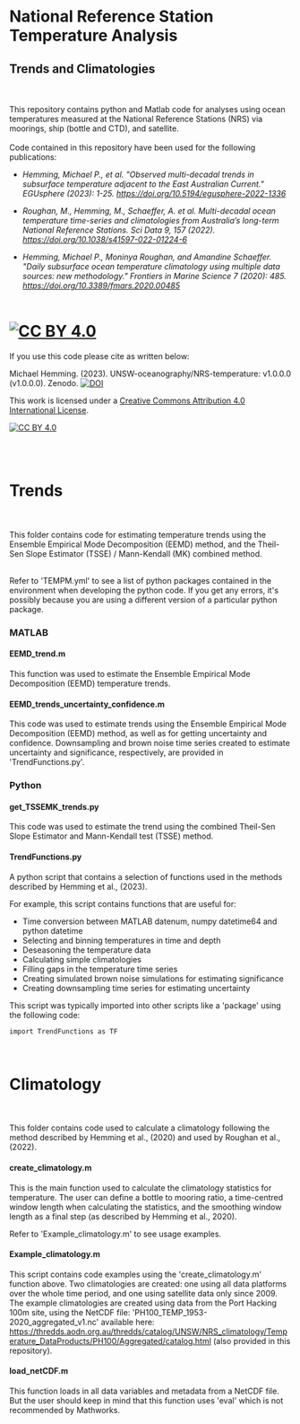 # National Reference Station Temperature Analysis
## Trends and Climatologies
<br><br>
This repository contains python and Matlab code for analyses using ocean temperatures measured at the National Reference Stations (NRS) via moorings, ship (bottle and CTD), and satellite. 
<br><br>
Code contained in this repository have been used for the following publications: 

* _Hemming, Michael P., et al. "Observed multi-decadal trends in subsurface temperature adjacent to the East Australian Current." EGUsphere (2023): 1-25. https://doi.org/10.5194/egusphere-2022-1336_

* _Roughan, M., Hemming, M., Schaeffer, A. et al. Multi-decadal ocean temperature time-series and climatologies from Australia’s long-term National Reference Stations. Sci Data 9, 157 (2022). https://doi.org/10.1038/s41597-022-01224-6_

* _Hemming, Michael P., Moninya Roughan, and Amandine Schaeffer. "Daily subsurface ocean temperature climatology using multiple data sources: new methodology." Frontiers in Marine Science 7 (2020): 485. https://doi.org/10.3389/fmars.2020.00485_
<br><br>

[![CC BY 4.0][cc-by-shield]][cc-by]
=======
If you use this code please cite as written below: 

Michael Hemming. (2023). UNSW-oceanography/NRS-temperature: v1.0.0.0 (v1.0.0.0). Zenodo. [![DOI](https://zenodo.org/badge/638034418.svg)](https://zenodo.org/badge/latestdoi/638034418)


This work is licensed under a
[Creative Commons Attribution 4.0 International License][cc-by].

[![CC BY 4.0][cc-by-image]][cc-by]

[cc-by]: http://creativecommons.org/licenses/by/4.0/
[cc-by-image]: https://i.creativecommons.org/l/by/4.0/88x31.png
[cc-by-shield]: https://img.shields.io/badge/License-CC%20BY%204.0-lightgrey.svg


<br><br>
# Trends

<br><br>
This folder contains code for estimating temperature trends using the Ensemble Empirical Mode Decomposition (EEMD) method, and the Theil-Sen Slope Estimator (TSSE) / Mann-Kendall (MK) combined method. 

<br>
Refer to 'TEMPM.yml' to see a list of python packages contained in the environment when developing the python code. If you get any errors, it's possibly because you are using a different version of a particular python package. 

### MATLAB

#### EEMD_trend.m

This function was used to estimate the Ensemble Empirical Mode Decomposition (EEMD) temperature trends. 

#### EEMD_trends_uncertainty_confidence.m

This code was used to estimate trends using the Ensemble Empirical Mode Decomposition (EEMD) method, as well as for getting uncertainty and confidence. Downsampling and brown noise time series created to estimate uncertainty and significance, respectively, are provided in 'TrendFunctions.py'. 

### Python

#### get_TSSEMK_trends.py

This code was used to estimate the trend using the combined Theil-Sen Slope Estimator and Mann-Kendall test (TSSE) method. 

#### TrendFunctions.py

A python script that contains a selection of functions used in the methods described by Hemming et al., (2023).

For example, this script contains functions that are useful for:

* Time conversion between MATLAB datenum, numpy datetime64 and python datetime
* Selecting and binning temperatures in time and depth
* Deseasoning the temperature data
* Calculating simple climatologies
* Filling gaps in the temperature time series
* Creating simulated brown noise simulations for estimating significance
* Creating downsampling time series for estimating uncertainty

This script was typically imported into other scripts like a 'package' using the following code:
```
import TrendFunctions as TF
```
<br>

# Climatology

<br><br>
This folder contains code used to calculate a climatology following the method described by Hemming et al., (2020) and used by Roughan et al., (2022). 

#### create_climatology.m

This is the main function used to calculate the climatology statistics for temperature. The user can define a bottle to mooring ratio, a time-centred window length when calculating the statistics, and the smoothing window length as a final step (as described by Hemming et al., 2020).

Refer to 'Example_climatology.m' to see usage examples. 

#### Example_climatology.m

This script contains code examples using the 'create_climatology.m' function above. Two climatologies are created: one using all data platforms over the whole time period, and one using satellite data only since 2009. The example climatologies are created using data from the Port Hacking 100m site, using the NetCDF file: 'PH100_TEMP_1953-2020_aggregated_v1.nc' available here: https://thredds.aodn.org.au/thredds/catalog/UNSW/NRS_climatology/Temperature_DataProducts/PH100/Aggregated/catalog.html (also provided in this repository).

#### load_netCDF.m

This function loads in all data variables and metadata from a NetCDF file. But the user should keep in mind that this function uses 'eval' which is not recommended by Mathworks. 
